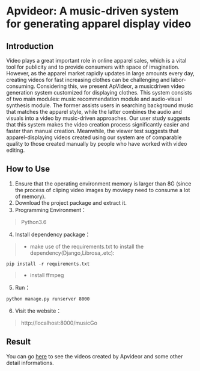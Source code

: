 Apvideor: A music-driven system for generating apparel display video
====

Introduction
----
Video plays a great important role in online apparel sales, which is a vital tool for publicity and to provide consumers with space of imagination. However, as the apparel market rapidly updates in large amounts every day, creating videos for fast increasing clothes can be challenging and labor-consuming. Considering this, we present ApVideor, a musicdriven video generation system customized for displaying clothes. This system consists of two main modules: music recommendation module and audio-visual synthesis module. The former assists users in searching background music that matches the apparel style, while the latter combines the audio and visuals into a video by music-driven approaches. Our user study suggests that this system makes the video creation process significantly easier and faster than manual creation. Meanwhile, the viewer test suggests that apparel-displaying videos created using our system are of comparable quality to those created manually by people who have worked with video editing.

How to Use
----
1. Ensure that the operating environment memory is larger than 8G (since the process of cliping video images by moviepy need to consume a lot of memory).
2. Download the project package and extract it.
3. Programming Environment：
>Python3.6
4. Install dependency package：<br>
>* make use of the requirements.txt to install the dependency(Django,Librosa,.etc): <br>
```
pip install -r requirements.txt
```
>* install ffmpeg<br>
5. Run：<br>
```
python manage.py runserver 8000
```
6. Visit the website：
>http://localhost:8000/musicGo

Result
----
You can go [here](https://deryy.github.io/Apvideor_demo/page.html) to see the videos created by Apvideor and some other detail informations.

